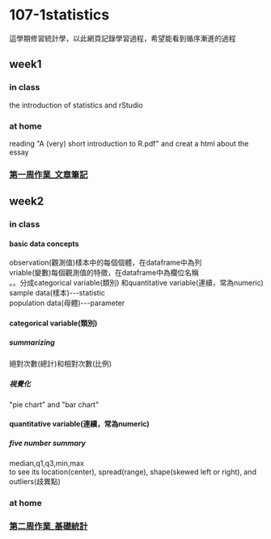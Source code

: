 # 107-1statistics
這學期修習統計學，以此網頁記錄學習過程，希望能看到循序漸進的過程

## week1
### in class
the introduction of statistics and rStudio
### at home
reading "A (very) short introduction to R.pdf" and creat a html about the essay
### [第一周作業_文章筆記](https://yangkailing.github.io/107-1statistics/week1/hw1.html)

## week2
### in class
#### basic data concepts
observation(觀測值)樣本中的每個個體，在dataframe中為列<br />
vriable(變數)每個觀測值的特徵，在dataframe中為欄位名稱<br/>。。分成categorical variable(類別) 和quantitative variable(連續，常為numeric)<br />
sample data(樣本)---statistic<br />
population data(母體)---parameter<br />
#### categorical variable(類別)
##### summarizing
絕對次數(總計)和相對次數(比例)
##### 視覺化
"pie chart" and "bar chart"
#### quantitative variable(連續，常為numeric)
##### five number summary
median,q1,q3,min,max<br />
to see its location(center), spread(range), shape(skewed left or right), and outliers(歧異點)

### at home


### [第二周作業_基礎統計](https://yangkailing.github.io/107-1statistics/week2/homework2.html)

